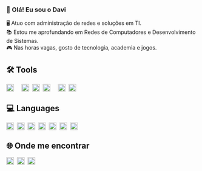 ### 👋 Olá! Eu sou o Davi

🖥️ Atuo com administração de redes e soluções em TI.  
📚 Estou me aprofundando em Redes de Computadores e Desenvolvimento de Sistemas.  
🎮 Nas horas vagas, gosto de tecnologia, academia e jogos.


## 🛠️ Tools

<img src="https://cdn.jsdelivr.net/gh/devicons/devicon/icons/azure/azure-original.svg" width="20" style="display:inline-block; margin-right:20px;"/><img src="https://cdn.jsdelivr.net/gh/devicons/devicon/icons/windows8/windows8-original.svg" width="20" style="display:inline-block; margin-right:8px;"/><img src="https://cdn.jsdelivr.net/gh/devicons/devicon/icons/linux/linux-original.svg" width="20" style="display:inline-block; margin-right:8px;"/><img src="https://cdn.jsdelivr.net/gh/devicons/devicon/icons/android/android-original.svg" width="20" style="display:inline-block; margin-right:20px;"/><img src="https://cdn.jsdelivr.net/gh/devicons/devicon/icons/debian/debian-original.svg" width="20" style="display:inline-block; margin-right:8px;"/><img src="https://cdn.jsdelivr.net/gh/devicons/devicon/icons/vscode/vscode-original.svg" width="20" style="display:inline-block; margin-right:8px;"/>


## 💻 Languages

<img src="https://cdn.jsdelivr.net/gh/devicons/devicon/icons/javascript/javascript-original.svg" width="20" style="display:inline-block; margin-right:8px;"/><img src="https://cdn.jsdelivr.net/gh/devicons/devicon/icons/python/python-original.svg" width="20" style="display:inline-block; margin-right:8px;"/><img src="https://cdn.jsdelivr.net/gh/devicons/devicon/icons/css3/css3-original.svg" width="20" style="display:inline-block; margin-right:8px;"/><img src="https://cdn.jsdelivr.net/gh/devicons/devicon/icons/c/c-original.svg" width="20" style="display:inline-block; margin-right:8px;"/><img src="https://cdn.jsdelivr.net/gh/devicons/devicon/icons/html5/html5-original.svg" width="20" style="display:inline-block; margin-right:8px;"/><img src="https://cdn.jsdelivr.net/gh/devicons/devicon/icons/java/java-original.svg" width="20" style="display:inline-block; margin-right:8px;"/><img src="https://cdn.jsdelivr.net/gh/devicons/devicon/icons/mysql/mysql-original.svg" width="20" style="display:inline-block; margin-right:8px;"/>


## 🌐 Onde me encontrar

<a href="https://www.instagram.com/seuusuario" target="_blank" rel="noopener noreferrer"><img src="https://cdn.jsdelivr.net/gh/devicons/devicon/icons/instagram/instagram-original.svg" width="20" style="display:inline-block; margin-right:8px;"/></a><a href="https://www.linkedin.com/in/seuusuario" target="_blank" rel="noopener noreferrer"><img src="https://cdn.jsdelivr.net/gh/devicons/devicon/icons/linkedin/linkedin-original.svg" width="20" style="display:inline-block; margin-right:8px;"/></a><a href="https://discord.com/users/seuusuario" target="_blank" rel="noopener noreferrer"><img src="https://cdn.jsdelivr.net/gh/devicons/devicon/icons/discordjs/discordjs-original.svg" width="20" style="display:inline-block; margin-right:8px;"/></a>

